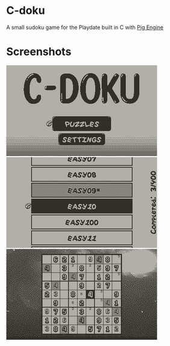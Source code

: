 # C-doku
A small sudoku game for the Playdate built in C with [Pig Engine](https://github.com/PiggybankStudios/PigEngine)

# Screenshots
![Screenshot](/release/screenshots/screenshot_0_4.png)
![Screenshot](/release/screenshots/screenshot_0_3.png)
![Screenshot](/release/screenshots/screenshot_0_2.png)